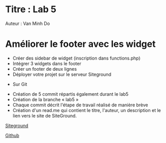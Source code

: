 # Titre : Lab 5

Auteur : Van Minh Do

# Améliorer le footer avec les widget

- Créer des sidebar de widget (inscription dans functions.php)
- Intégrer 3 widgets dans le footer
- Créer un footer de deux lignes
- Déployer votre projet sur le serveur Siteground

* Sur Git 
- Création de 5 commit répartis également durant le lab5
- Création de la branche « lab5 »
- Chaque commit décrit l'étape de travail réalisé de manière brève
- Création d'un read.me qui contient le titre, l'auteur, un description et le lien vers le site de SiteGround. 

[Siteground](https://cidweb5.sg-host.com/)

[Github](https://github.com/SirVanMinhDo/4w4)

<!-- Références

https://eddytuto.sg-host.com/

https://github.com/eddytuto -->






